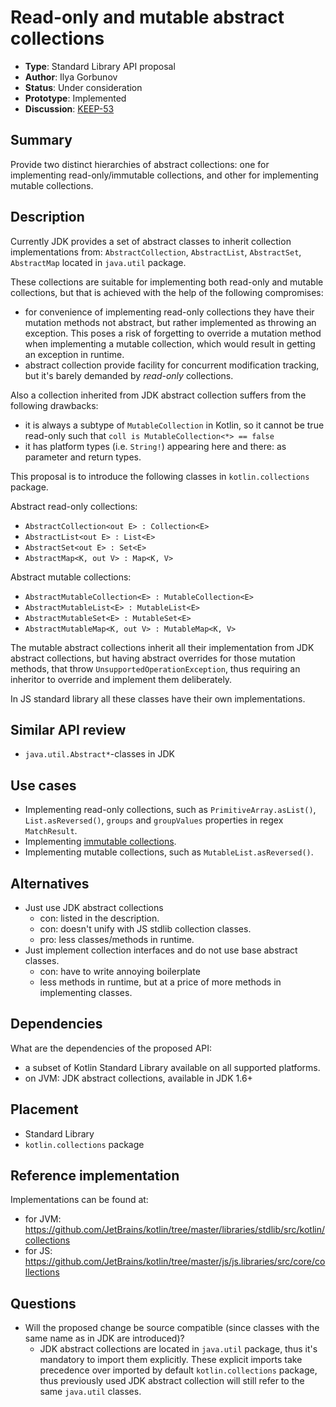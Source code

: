 # Read-only and mutable abstract collections

* **Type**: Standard Library API proposal
* **Author**: Ilya Gorbunov
* **Status**: Under consideration
* **Prototype**: Implemented
* **Discussion**: [KEEP-53](https://github.com/Kotlin/KEEP/issues/53)


## Summary

Provide two distinct hierarchies of abstract collections: one for implementing read-only/immutable collections,
and other for implementing mutable collections.

## Description

Currently JDK provides a set of abstract classes to inherit collection implementations from: 
`AbstractCollection`, `AbstractList`, `AbstractSet`, `AbstractMap` located in `java.util` package.

These collections are suitable for implementing both read-only and mutable collections, 
but that is achieved with the help of the following compromises:

  - for convenience of implementing read-only collections they have their mutation methods not abstract, 
but rather implemented as throwing an exception. This poses a risk of forgetting to override a mutation method
when implementing a mutable collection, which would result in getting an exception in runtime.
  - abstract collection provide facility for concurrent modification tracking, but it's barely demanded by
 *read-only* collections.

Also a collection inherited from JDK abstract collection suffers from the following drawbacks:

  - it is always a subtype of `MutableCollection` in Kotlin, so it cannot be true read-only such that 
`coll is MutableCollection<*> == false`
  - it has platform types (i.e. `String!`) appearing here and there: as parameter and return types.


This proposal is to introduce the following classes in `kotlin.collections` package.

Abstract read-only collections:

  - `AbstractCollection<out E> : Collection<E>`
  - `AbstractList<out E> : List<E>`
  - `AbstractSet<out E> : Set<E>`
  - `AbstractMap<K, out V> : Map<K, V>`
 
Abstract mutable collections:

  - `AbstractMutableCollection<E> : MutableCollection<E>`
  - `AbstractMutableList<E> : MutableList<E>`
  - `AbstractMutableSet<E> : MutableSet<E>`
  - `AbstractMutableMap<K, out V> : MutableMap<K, V>`
 
The mutable abstract collections inherit all their implementation from JDK abstract collections, 
but having abstract overrides for those mutation methods, that throw `UnsupportedOperationException`, 
thus requiring an inheritor to override and implement them deliberately.

In JS standard library all these classes have their own implementations.

## Similar API review

  * `java.util.Abstract*`-classes in JDK

## Use cases

  * Implementing read-only collections, such as `PrimitiveArray.asList()`, `List.asReversed()`, `groups` and `groupValues` properties in regex `MatchResult`.
  * Implementing [immutable collections](https://github.com/Kotlin/kotlinx.collections.immutable/blob/master/proposal.md). 
  * Implementing mutable collections, such as `MutableList.asReversed()`.

## Alternatives

  * Just use JDK abstract collections
    * con: listed in the description.
    * con: doesn't unify with JS stdlib collection classes.
    * pro: less classes/methods in runtime.
  * Just implement collection interfaces and do not use base abstract classes.
    * con: have to write annoying boilerplate
    * less methods in runtime, but at a price of more methods in implementing classes.


## Dependencies

What are the dependencies of the proposed API:

  * a subset of Kotlin Standard Library available on all supported platforms.
  * on JVM: JDK abstract collections, available in JDK 1.6+

## Placement

  * Standard Library
  * `kotlin.collections` package

## Reference implementation

Implementations can be found at:
 
  - for JVM: https://github.com/JetBrains/kotlin/tree/master/libraries/stdlib/src/kotlin/collections 
  - for JS: https://github.com/JetBrains/kotlin/tree/master/js/js.libraries/src/core/collections

## Questions

  * Will the proposed change be source compatible (since classes with the same name as in JDK are introduced)?
    * JDK abstract collections are located in `java.util` package, thus it's mandatory to import them explicitly.
      These explicit imports take precedence over imported by default `kotlin.collections` package, 
      thus previously used JDK abstract collection will still refer to the same `java.util` classes.
